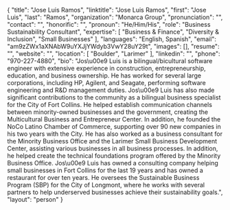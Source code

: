 {
  "title": "Jose Luis Ramos",
  "linktitle": "Jose Luis Ramos",
  "first": "Jose Luis",
  "last": "Ramos",
  "organization": "Monarca Group",
  "pronunciation": "",
  "contact": "",
  "honorific": "",
  "pronoun": "He/Him/His",
  "role": "Business Sustainability Consultant",
  "expertise": [
    "Business & Finance",
    "Diversity & Inclusion",
    "Small Businesses"
  ],
  "languages": "English, Spanish",
  "email": "am9zZWx1aXNAbW9uYXJjYWdyb3VwY28uY29t",
  "images": [],
  "resume": "",
  "website": "",
  "location": [
    "Boulder",
    "Larimer"
  ],
  "linkedin": "",
  "phone": "970-227-4880",
  "bio": "Jos\u00e9 Luis is a bilingual/bicultural software engineer with extensive experience in construction, entrepreneurship, education, and business ownership. He has worked for several large corporations, including HP, Agilent, and Seagate, performing software engineering and R&D management duties. Jos\u00e9 Luis has also made significant contributions to the community as a bilingual business specialist for the City of Fort Collins. He helped establish communication channels between minority-owned businesses and the government, creating the Multicultural Business and Entrepreneur Center. In addition, he founded the NoCo Latino Chamber of Commerce, supporting over 90 new companies in his two years with the City. He has also worked as a business consultant for the Minority Business Office and the Larimer Small Business Development Center, assisting various businesses in all business processes. In addition, he helped create the technical foundations program offered by the Minority Business Office. Jos\u00e9 Luis has owned a consulting company helping small businesses in Fort Collins for the last 19 years and has owned a restaurant for over ten years. He oversees the Sustainable Business Program (SBP) for the City of Longmont, where he works with several partners to help underserved businesses achieve their sustainability goals.",
  "layout": "person"
}